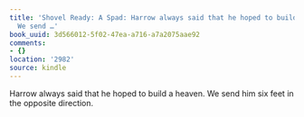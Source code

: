 ```yaml
---
title: 'Shovel Ready: A Spad: Harrow always said that he hoped to build a heaven.
  We send …'
book_uuid: 3d566012-5f02-47ea-a716-a7a2075aae92
comments:
- {}
location: '2982'
source: kindle
---
```


Harrow always said that he hoped to build a heaven. We send him six feet in the opposite direction.